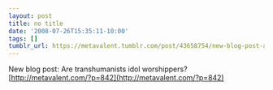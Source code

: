 ```yaml
---
layout: post
title: no title
date: '2008-07-26T15:35:11-10:00'
tags: []
tumblr_url: https://metavalent.tumblr.com/post/43658754/new-blog-post-are-transhumanists-idol
---
```

New blog post: Are transhumanists idol worshippers? [http://metavalent.com/?p=842](http://metavalent.com/?p=842)


